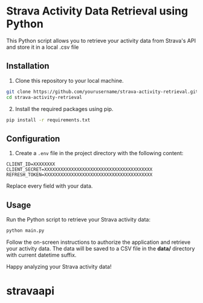 # Strava Activity Data Retrieval using Python

This Python script allows you to retrieve your activity data from Strava's API and store it in a local .csv file

## Installation

1. Clone this repository to your local machine.

```bash
git clone https://github.com/yourusername/strava-activity-retrieval.git
cd strava-activity-retrieval
```


2. Install the required packages using pip.

```bash
pip install -r requirements.txt
```

## Configuration

1. Create a `.env` file in the project directory with the following content:

```
CLIENT_ID=XXXXXXXX
CLIENT_SECRET=XXXXXXXXXXXXXXXXXXXXXXXXXXXXXXXXXXXXXXXX
REFRESH_TOKEN=XXXXXXXXXXXXXXXXXXXXXXXXXXXXXXXXXXXXXXXX
```

Replace every field with your data.


## Usage

Run the Python script to retrieve your Strava activity data:

```bash
python main.py
```

Follow the on-screen instructions to authorize the application and retrieve your activity data. The data will be saved to a CSV file in the **data/** directory with current datetime suffix.


Happy analyzing your Strava activity data!
# stravaapi
